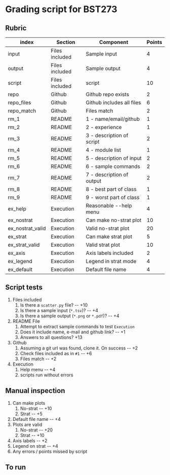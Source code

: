 # Grading script for BST273

## Rubric

index            | Section        | Component                 | Points
-----------------|----------------|---------------------------|-------
input            | Files included | Sample input              | 4
output           | Files included | Sample output             | 4
script           | Files included | script                    | 10
repo             | Github         | Github repo exists        | 2
repo_files       | Github         | Github includes all files | 6
repo_match       | Github         | Files match               | 2
rm_1             | README         | 1 - name/email/github     | 1
rm_2             | README         | 2 - experience            | 1
rm_3             | README         | 3 - description of script | 2
rm_4             | README         | 4 - module list           | 1
rm_5             | README         | 5 - description of input  | 2
rm_6             | README         | 6 - sample commands       | 2
rm_7             | README         | 7 - description of output | 2
rm_8             | README         | 8 - best part of class    | 1
rm_9             | README         | 9 - worst part of class   | 1
ex_help          | Execution      | Reasonable --help menu    | 4
ex_nostrat       | Execution      | Can make no-strat plot    | 10
ex_nostrat_valid | Execution      | Valid no-strat plot       | 20
ex_strat         | Execution      | Can make strat plot       | 5
ex_strat_valid   | Execution      | Valid strat plot          | 10
ex_axis          | Execution      | Axis labels included      | 2
ex_legend        | Execution      | Legend in strat mode      | 4
ex_default       | Execution      | Default file name         | 4

## Script tests

1. Files included
    1. Is there a `scatter.py` file? -- +10
    2. Is there a sample input (`*.tsv`)? -- +4
    3. Is there a sample output (`*.png` or `*.pdf`)? -- +4
2. README File
    1. Attempt to extract sample commands to test `Execution`
    2. Does it include name, e-mail and github link? -- +1
    3. Answers to all questions? +13
3. Github
    1. Assuming a git url was found, clone it. On success -- +2
    2. Check files included as in `#1` -- +6
    1. Files match -- +2
1. Execution
    1. Help menu -- +4
    2. scripts run without errors

## Manual inspection

1. Can make plots
    1. No-strat -- +10
    2. Strat -- +5
2. Default file name -- +4
3. Plots are valid
    1. No-strat -- +20
    2. Strat -- +10
4. Axis labels -- +2
5. Legend on strat -- +4
6. Any errors / points missed by script

## To run
